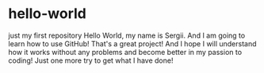 # hello-world
just my first repository
Hello World, my name is Sergii. And I am going to learn how to use GitHub! That's a great project! And I hope I will understand how it works without any problems and become better in my passion to coding!
Just one more try to get what I have done!
